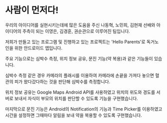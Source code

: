 # 사람이 먼저다!

우리의 아이디어를 실현시키는데에 많은 도움을 주신 나동혁, 노민희, 김현재 선배와
아이디어의 주측이 되는 이영은, 김경훈, 권순관으로 이루어진 팀입니다.

저희가 만들고 있는 프로그램 및 진행하고 있는 프로젝트는 'Hello Parents'로 독거노인을 위한 안드로이드 앱입니다.

주요 기능으로는 심박수 측정, 위치 정보 공유, 문진 기능(약 복용)과 같은 기능들이 있습니다.

심박수 측정 같은 경우 카메라의 플래시를 이용하여 카메라에 손끝을 가져다 놓으면 혈관의 피가 왔다갔다하는 것을 판단해 심박수를 측정합니다.

위치 정보 공유는 Google Maps Android API를 사용하였고 위치의 위도와 경도를 서버로 보내서 자식이 부모의 위치를 판단할 수 있도록 기능을 구현했습니다.

마지막으로 문진 기능은 Android의 Notification의 기능과 Time Picker를 이용하였고 시간을 설정하면 그때마다 알림을 보내 약을 복용할 수 있도록 구현했습니다.
